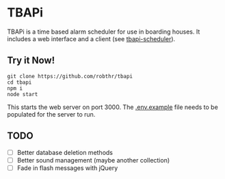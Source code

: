 # TBAPi

TBAPi is a time based alarm scheduler for use in boarding houses. It includes a web interface and a client (see [tbapi-scheduler](https://github.com/robthr/tbapi-client)).

## Try it Now!

    git clone https://github.com/robthr/tbapi
    cd tbapi
    npm i
    node start

This starts the web server on port 3000. The [.env.example](https://github.com/robthr/tbapi/blob/master/.env.example) file needs to be populated for the server to run.

## TODO

-   [ ] Better database deletion methods
-   [ ] Better sound management (maybe another collection)
-   [ ] Fade in flash messages with jQuery
